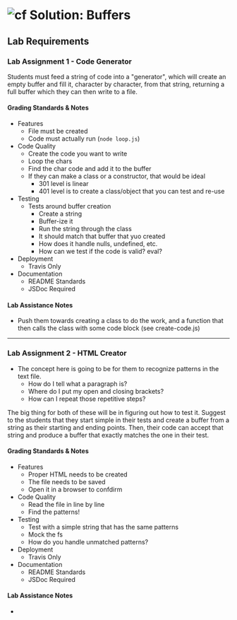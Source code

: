 ![cf](http://i.imgur.com/7v5ASc8.png) Solution: Buffers
===

## Lab Requirements

### Lab Assignment 1 - Code Generator
Students must feed a string of code into a "generator", which will create an empty buffer and fill it, character by character, from that string, returning a full buffer which they can then write to a file.

      
#### Grading Standards & Notes
  * Features
    * File must be created
    * Code must actually run (`node loop.js`)
  * Code Quality
    * Create the code you want to write
    * Loop the chars
    * Find the char code and add it to the buffer
    * If they can make a class or a constructor, that would be ideal
      * 301 level is linear
      * 401 level is to create a class/object that you can test and re-use
  * Testing
    * Tests around buffer creation 
      * Create a string
      * Buffer-ize it
      * Run the string through the class
      * It should match that buffer that yuo created
      * How does it handle nulls, undefined, etc.
      * How can we test if the code is valid? eval?
  * Deployment
    * Travis Only
  * Documentation
    * README Standards 
    * JSDoc Required
    
#### Lab Assistance Notes
* Push them towards creating a class to do the work, and a function that then calls the class with some code block (see create-code.js)

---

### Lab Assignment 2 - HTML Creator
* The concept here is going to be for them to recognize patterns in the text file. 
  * How do I tell what a paragraph is? 
  * Where do I put my open and closing brackets?
  * How can I repeat those repetitive steps?
  
The big thing for both of these will be in figuring out how to test it. Suggest to the students that they start simple in their tests and create a buffer from a string as their starting and ending points. Then, their code can accept that string and produce a buffer that exactly matches the one in their test.

      
#### Grading Standards & Notes
  * Features
    * Proper HTML needs to be created
    * The file needs to be saved
    * Open it in a browser to confdirm
  * Code Quality
    * Read the file in line by line
    * Find the patterns!
  * Testing
    * Test with a simple string that has the same patterns
    * Mock the fs
    * How do you handle unmatched patterns?
  * Deployment
    * Travis Only
  * Documentation
    * README Standards 
    * JSDoc Required
    
#### Lab Assistance Notes
* 


